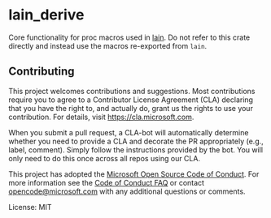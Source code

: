 # lain_derive

Core functionality for proc macros used in [lain](https://github.com/microsoft/lain). Do not refer to this crate directly and instead use the macros re-exported from `lain`.

## Contributing

This project welcomes contributions and suggestions.  Most contributions require you to agree to
a Contributor License Agreement (CLA) declaring that you have the right to, and actually do,
grant us the rights to use your contribution. For details, visit https://cla.microsoft.com.

When you submit a pull request, a CLA-bot will automatically determine whether you need to
provide a CLA and decorate the PR appropriately (e.g., label, comment). Simply follow the
instructions provided by the bot. You will only need to do this once across all repos using our
CLA.

This project has adopted the [Microsoft Open Source Code of
Conduct](https://opensource.microsoft.com/codeofconduct/). For more information see the [Code of
Conduct FAQ](https://opensource.microsoft.com/codeofconduct/faq/) or contact
[opencode@microsoft.com](mailto:opencode@microsoft.com) with any additional questions or
comments.

License: MIT
